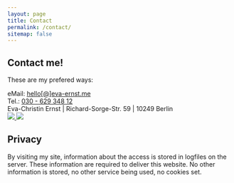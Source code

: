 ```yaml
---
layout: page
title: Contact
permalink: /contact/
sitemap: false
---
```


<h2 class="work-experience__headline">Contact me!</h2>
<p class="contact__intro">
  These are my prefered ways:
</p>
<div class="row">
  <div class="six columns">
    <div class="contact__methods">
      eMail: <a href="mailto:hello@eva-ernst.me">hello[@]eva-ernst.me</a>
      <br> Tel.: <a href="tel:+493062934812">030 - 629 348 12</a>
    </div>
  </div>

  <div class="contact__address">
    Eva-Christin&nbsp;Ernst&nbsp;|&nbsp;Richard-Sorge-Str.&nbsp;59&nbsp;|&nbsp;10249&nbsp;Berlin
  </div>

  <a class="contact__social-link" href="https://www.linkedin.com/in/eva-christin-ernst-61598abb/">
    <img src="{{ '/img/linkedin.svg' | relative_url }}">
  </a>
  <a class="contact__social-link" href="https://github.com/evafroehlich/">
    <img src="{{ '/img/github.svg' | relative_url }}">
  </a>

</div>

<h2 class="work-experience__headline">Privacy</h2>
<p>By visiting my site, information about the access is stored in logfiles on the server. These information are required to deliver this website.
No other information is stored, no other service being used, no cookies set.
</p>

